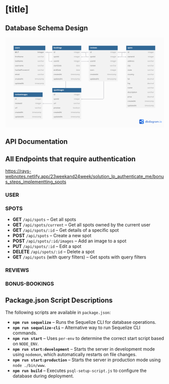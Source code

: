 # [title]

## Database Schema Design

![db-schema]

[db-schema]: ./images/airBnB-schema_smartt.png

## API Documentation

## All Endpoints that require authentication
https://rays-webnotes.netlify.app/23weekand24week/solution_lp_authenticate_me/bonus_steps_implementting_spots

### USER 

###  SPOTS 
- **GET** `/api/spots` – Get all spots  
- **GET** `/api/spots/current` – Get all spots owned by the current user  
- **GET** `/api/spots/:id` – Get details of a specific spot  
- **POST** `/api/spots` – Create a new spot  
- **POST** `/api/spots/:id/images` – Add an image to a spot  
- **PUT** `/api/spots/:id` – Edit a spot  
- **DELETE** `/api/spots/:id` – Delete a spot  
- **GET** `/api/spots` (with query filters) – Get spots with query filters  

### REVIEWS 
### BONUS-BOOKINGS 


## Package.json Script Descriptions
The following scripts are available in `package.json`:

- **`npm run sequelize`** – Runs the Sequelize CLI for database operations.
- **`npm run sequelize-cli`** – Alternative way to run Sequelize CLI commands.
- **`npm run start`** – Uses `per-env` to determine the correct start script based on `NODE_ENV`.
- **`npm run start:development`** – Starts the server in development mode using `nodemon`, which automatically restarts on file changes.
- **`npm run start:production`** – Starts the server in production mode using `node ./bin/www`.
- **`npm run build`** – Executes `psql-setup-script.js` to configure the database during deployment.
